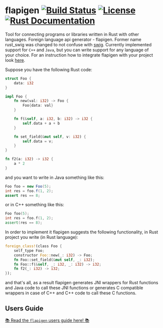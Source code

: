 # flapigen [![Build Status](https://github.com/Dushistov/flapigen-rs/workflows/CI/badge.svg)](https://github.com/Dushistov/flapigen-rs/actions?query=workflow%3ACI+branch%3Amaster) [![License](https://img.shields.io/badge/license-BSD-green.svg)](https://github.com/Dushistov/flapigen-rs/blob/master/LICENSE) [![Rust Documentation](https://img.shields.io/badge/api-rustdoc-blue.svg)](https://docs.rs/flapigen)

Tool for connecting programs or libraries written in Rust with other languages.
Foreign language api generator - flapigen. Former name rust_swig was changed to not confuse
with [swig](https://github.com/swig/swig).
Currently implemented support for `C++` and `Java`, but you can write support
for any language of your choice. For an instruction how to integrate flapigen with your
project look [here](https://dushistov.github.io/flapigen-rs/getting-started.html).

Suppose you have the following Rust code:

```rust
struct Foo {
    data: i32
}

impl Foo {
    fn new(val: i32) -> Foo {
        Foo{data: val}
    }

    fn f(&self, a: i32, b: i32) -> i32 {
        self.data + a + b
    }

    fn set_field(&mut self, v: i32) {
        self.data = v;
    }
}

fn f2(a: i32) -> i32 {
    a * 2
}
```

and you want to write in Java something like this:

```Java
Foo foo = new Foo(5);
int res = foo.f(1, 2);
assert res == 8;
```
or in C++ something like this:

```C++
Foo foo(5);
int res = foo.f(1, 2);
assert(res == 8);
```

In order to implement it flapigen suggests the following functionality,
in Rust project you write (in Rust language):

```rust
foreign_class!(class Foo {
    self_type Foo;
    constructor Foo::new(_: i32) -> Foo;
    fn Foo::set_field(&mut self, _: i32);
    fn Foo::f(&self, _: i32, _: i32) -> i32;
    fn f2(_: i32) -> i32;
});
```

and that's all, as a result flapigen generates JNI wrappers for Rust functions
and Java code to call these JNI functions
or generates C compatible wrappers in case of C++ and
C++ code to call these C functions.

## Users Guide

[📚 Read the `flapigen` users guide here! 📚](https://dushistov.github.io/flapigen-rs/)

